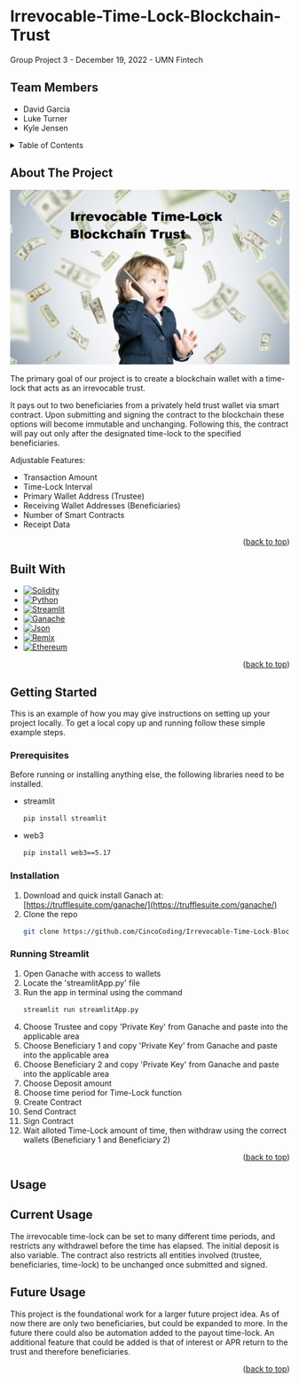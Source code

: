 # Irrevocable-Time-Lock-Blockchain-Trust

Group Project 3 - December 19, 2022 - UMN Fintech

## Team Members
- David Garcia 
- Luke Turner
- Kyle Jensen

<!-- TABLE OF CONTENTS -->
<details>
  <summary>Table of Contents</summary>
  <ol>
    <li>
      <a href="#about-the-project">About The Project</a>
      <ul>
        <li><a href="#built-with">Built With</a></li>
      </ul>
    </li>
    <li>
      <a href="#getting-started">Getting Started</a>
      <ul>
        <li><a href="#prerequisites">Prerequisites</a></li>
        <li><a href="#installation">Installation</a></li>
      </ul>
    </li>
    <li><a href="#usage">Usage</a></li>
  </ol>
</details>

<!-- ABOUT THE PROJECT -->
## About The Project

![Irrevocable Time Lock Trust](baby-trust-pic-edit.png)

The primary goal of our project is to create a blockchain wallet with a time-lock that acts as an irrevocable trust.  

It pays out to two beneficiaries from a privately held trust wallet via smart contract.  Upon submitting and signing the contract to the blockchain these options will become immutable and unchanging.  Following this, the contract will pay out only after the designated time-lock to the specified beneficiaries.

Adjustable Features:
* Transaction Amount
* Time-Lock Interval
* Primary Wallet Address (Trustee)
* Receiving Wallet Addresses (Beneficiaries)
* Number of Smart Contracts
* Receipt Data


<p align="right">(<a href="#readme-top">back to top</a>)</p>

<!-- BUILT WITH -->
## Built With

* [![Solidity][Solidity.io]][Solidity-url]
* [![Python][Python.org]][Python-url]
* [![Streamlit][Streamlit.io]][Streamlit-url]
* [![Ganache][Trufflesuite.com]][Ganache-url]
* [![Json][Json.org]][Json-url]
* [![Remix][Remix.ethereum.org]][Remix-url]
* [![Ethereum][Ethereum.org]][Ethereum-url]

<p align="right">(<a href="#readme-top">back to top</a>)</p>


<!-- GETTING STARTED -->
## Getting Started

This is an example of how you may give instructions on setting up your project locally.
To get a local copy up and running follow these simple example steps.

### Prerequisites

Before running or installing anything else, the following libraries need to be installed.
* streamlit
  ```sh
  pip install streamlit
  ```
  
* web3
  ```sh
  pip install web3==5.17
  ```


### Installation


1. Download and quick install Ganach at: [https://trufflesuite.com/ganache/](https://trufflesuite.com/ganache/)
2. Clone the repo
   ```sh
   git clone https://github.com/CincoCoding/Irrevocable-Time-Lock-Blockchain-Trust.git
   ```
   
### Running Streamlit

1. Open Ganache with access to wallets
2. Locate the 'streamlitApp.py' file
3. Run the app in terminal using the command
   ```sh
   streamlit run streamlitApp.py
   ```
4. Choose Trustee and copy 'Private Key' from Ganache and paste into the applicable area
5. Choose Beneficiary 1 and copy 'Private Key' from Ganache and paste into the applicable area
6. Choose Beneficiary 2 and copy 'Private Key' from Ganache and paste into the applicable area
7. Choose Deposit amount
8. Choose time period for Time-Lock function
9. Create Contract
10. Send Contract
11. Sign Contract
12. Wait alloted Time-Lock amount of time, then withdraw using the correct wallets (Beneficiary 1 and Beneficiary 2)


<p align="right">(<a href="#readme-top">back to top</a>)</p>

<!-- USAGE -->
## Usage

## Current Usage

The irrevocable time-lock can be set to many different time periods, and restricts any withdrawel before the time has elapsed.  The initial deposit is also variable.  The contract also restricts all entities involved (trustee, beneficiaries, time-lock) to be unchanged once submitted and signed.


## Future Usage

This project is the foundational work for a larger future project idea.  As of now there are only two beneficiaries, but could be expanded to more.  In the future there could also be automation added to the payout time-lock.  An additional feature that could be added is that of interest or APR return to the trust and therefore beneficiaries.


<p align="right">(<a href="#readme-top">back to top</a>)</p>

<!-- MARKDOWN LINKS & IMAGES -->
<!-- https://www.markdownguide.org/basic-syntax/#reference-style-links -->
[product-screenshot]: baby-trust-pic-edit.png
[Solidity.io]: https://img.shields.io/badge/solidity-363636?style=for-the-badge&logo=solidity&logoColor=white
[Solidity-url]: https://www.solidity.io/
[Python.org]: https://img.shields.io/badge/python-3776AB?style=for-the-badge&logo=python&logoColor=61DAFB
[Python-url]: https://www.python.org/
[Streamlit.io]: https://img.shields.io/badge/streamlit.io-FF4B4B?style=for-the-badge&logo=streamlit&logoColor=4FC08D
[Streamlit-url]: https://streamlit.io/
[Trufflesuite.com]: https://img.shields.io/badge/ganache-FF4B4B?style=for-the-badge&logo=ganache&logoColor=white
[Ganache-url]: https://trufflesuite.com/ganache/
[Json.org]: https://img.shields.io/badge/Json-000000?style=for-the-badge&logo=json&logoColor=FF3E00
[Json-url]: https://www.json.org/json-en.html
[Remix.ethereum.org]: https://img.shields.io/badge/Remix-000000?style=for-the-badge&logo=remix&logoColor=white
[Remix-url]: https://remix.ethereum.org/
[Ethereum.org]: https://img.shields.io/badge/Ethereum-3C3C3D?style=for-the-badge&logo=ethereum&logoColor=white
[Ethereum-url]: https://ethereum.org/en/


